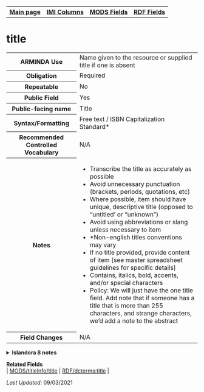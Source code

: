 <html>

<body>
<table style="width:100%">
  <tr>
    <th><a href="index.md">Main page</a></th>
	<th><a href="IMI.md">IMI Columns</a></th>
    <th><a href="MODS.md">MODS Fields</a></th>
    <th><a href="RDF.md">RDF Fields</a></th>
  </tr>
</table>

<h1>title</h1>
<table>
<tr>
	<th>ARMINDA Use</th>
	<td>Name given to the resource or supplied title if one is absent</td>
</tr>
<tr>
	<th>Obligation</th>
	<td>Required</td>
</tr>
<tr>
	<th>Repeatable</th>
	<td>No</td>
</tr>
<tr>
	<th>Public Field</th>
	<td>Yes</td>
</tr>
<tr>
	<th>Public-facing name</th>
	<td>Title</td>
</tr>
<tr>
	<th>Syntax/Formatting</th>
	<td>Free text / ISBN Capitalization Standard*</td>
</tr>
<tr>
	<th>Recommended Controlled Vocabulary</th>
	<td>N/A</td>
</tr>
<tr>
	<th>Notes</th>
	<td>
		<ul>
			<li>Transcribe the title as accurately as possible</li>
			<li>Avoid unnecessary punctuation (brackets, periods, quotations, etc)</li>
			<li>Where possible, item should have unique, descriptive title (opposed to “untitled’ or “unknown”)</li>
			<li>Avoid using abbreviations or slang unless necessary to item</li>
			<li>*Non-english titles conventions may vary</li>
			<li>If no title provided, provide content of item [see master spreadsheet guidelines for specific details]</li>
			<li>Contains, italics, bold, accents, and/or special characters</li>
			<li>Policy: We will just have the one title field. Add note that if someone has a title that is more than 255 characters, and strange characters, we’d add a note to the abstract</li>
		</ul>
	</td>
</tr>
<tr>
	<th>Field Changes</th>
	<td>N/A</td>
</tr>
</table>
<details>
		<summary><b>Islandora 8 notes</b></summary>
			<table>
				<tr>
					<th><i>Note</i>
					<th><i>Type of field</i>
					<th><i>Max Length/Repeatability</i>
					<th><i>Type of Item Reference/Vocabulary</i>
				</tr>
				<tr>
					<td>Default field</td>
					<td>text (plain)</td>
					<td>255 characters / Limited (1)</td>
					<td>N/A</td>
				</tr>
			</table>
</details>
  <dl>
	<dt><b>Related Fields</b></dt>
		| <a href="mods.titleInfotitle.md">MODS/titleInfo/title</a> | <a href="rdf.dcterms.title.md">RDF/dcterms:title</a> |
</dl>
</dl>
<p><i>Last Updated: </i>09/03/2021</p>
</body>
</html>